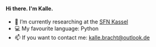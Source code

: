 #### Hi there. I'm Kalle. 

- 🔭 I’m currently researching at the [SFN Kassel](https://sfn-kassel.de/)
- 💻 My favourite language: Python
- 📫 If you want to contact me: kalle.bracht@outlook.de

